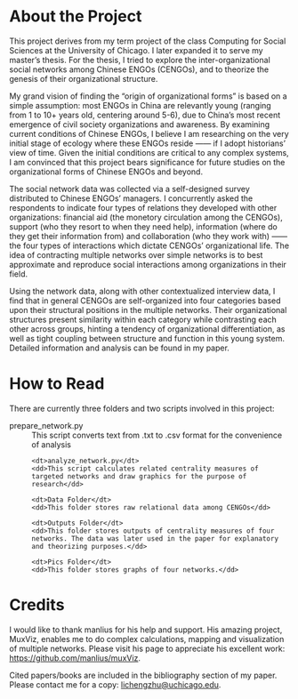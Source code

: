 # About the Project

This project derives from my term project of the class Computing for Social Sciences at the University of Chicago. I later expanded it to serve my master’s thesis. For the thesis, I tried to explore the inter-organizational social networks among Chinese ENGOs (CENGOs), and to theorize the genesis of their organizational structure.

My grand vision of finding the “origin of organizational forms” is based on a simple assumption: most ENGOs in China are relevantly young (ranging from 1 to 10+ years old, centering around 5-6), due to China’s most recent emergence of civil society organizations and awareness. By examining current conditions of Chinese ENGOs, I believe I am researching on the very initial stage of ecology where these ENGOs reside —— if I adopt historians’ view of time. Given the initial conditions are critical to any complex systems, I am convinced that this project bears significance for future studies on the organizational forms of Chinese ENGOs and beyond.

The social network data was collected via a self-designed survey distributed to Chinese ENGOs’ managers. I concurrently asked the respondents to indicate four types of relations they developed with other organizations: financial aid (the monetory circulation among the CENGOs), support (who they resort to when they need help), information (where do they get their information from) and collaboration (who they work with) —— the four types of interactions which dictate CENGOs’ organizational life. The idea of contracting multiple networks over simple networks is to best approximate and reproduce social interactions among organizations in their field.

Using the network data, along with other contextualized interview data, I find that in general CENGOs are self-organized into four categories based upon their structural positions in the multiple networks. Their organizational structures present similarity within each category while contrasting each other across groups, hinting a tendency of organizational differentiation, as well as tight coupling between structure and function in this young system. Detailed information and analysis can be found in my paper.




# How to Read

There are currently three folders and two scripts involved in this project:

<dl>
	<dt>prepare_network.py</dt>   
	<dd>This script converts text from .txt to .csv format for the convenience of analysis<dd>

	<dt>analyze_network.py</dt>
	<dd>This script calculates related centrality measures of targeted networks and draw graphics for the purpose of research</dd>

	<dt>Data Folder</dt>
	<dd>This folder stores raw relational data among CENGOs</dd>

	<dt>Outputs Folder</dt>
	<dd>This folder stores outputs of centrality measures of four networks. The data was later used in the paper for explanatory and theorizing purposes.</dd>

	<dt>Pics Folder</dt>
	<dd>This folder stores graphs of four networks.</dd>
</dl>




# Credits 

I would like to thank manlius for his help and support. His amazing project, MuxViz, enables me to do complex calculations, mapping and visualization of multiple networks. Please visit his page to appreciate his excellent work: https://github.com/manlius/muxViz.

Cited papers/books are included in the bibliography section of my paper. Please contact me for a copy: lichengzhu@uchicago.edu.